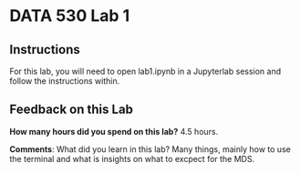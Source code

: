 # DATA 530 Lab 1

## Instructions

For this lab, you will need to open lab1.ipynb in a Jupyterlab session and follow the instructions within. 

## Feedback on this Lab

**How many hours did you spend on this lab?** 4.5 hours.

**Comments**: What did you learn in this lab? Many things, mainly how to use the terminal and what is insights on what to excpect for the MDS.
